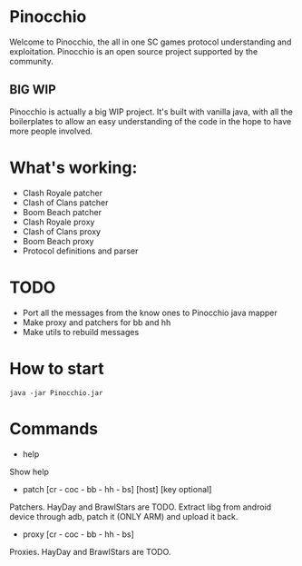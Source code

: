 # Pinocchio

Welcome to Pinocchio, the all in one SC games protocol understanding and exploitation. Pinocchio is an open source project supported by the community.

## BIG WIP
Pinocchio is actually a big WIP project. It's built with vanilla java, with all the boilerplates to allow an easy understanding of the code in the hope to have more people involved.

# What's working:

* Clash Royale patcher
* Clash of Clans patcher
* Boom Beach patcher
* Clash Royale proxy
* Clash of Clans proxy
* Boom Beach proxy
* Protocol definitions and parser

# TODO
* Port all the messages from the know ones to Pinocchio java mapper
* Make proxy and patchers for bb and hh
* Make utils to rebuild messages

# How to start
```java -jar Pinocchio.jar```

# Commands
* help 

Show help

* patch [cr - coc - bb - hh - bs] [host] [key optional]

Patchers. HayDay and BrawlStars are TODO. Extract libg from android device through adb, patch it (ONLY ARM) and upload it back.

* proxy [cr - coc - bb - hh - bs]

Proxies. HayDay and BrawlStars are TODO. 